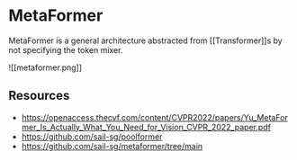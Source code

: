 # MetaFormer

MetaFormer is a general architecture abstracted from [[Transformer]]s by not specifying the token mixer.

![[metaformer.png]]

## Resources
- https://openaccess.thecvf.com/content/CVPR2022/papers/Yu_MetaFormer_Is_Actually_What_You_Need_for_Vision_CVPR_2022_paper.pdf
- https://github.com/sail-sg/poolformer
- https://github.com/sail-sg/metaformer/tree/main